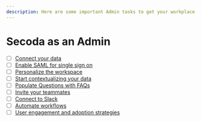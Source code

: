 ```yaml
---
description: Here are some important Admin tasks to get your workplace up and running.
---
```


# Secoda as an Admin

* [ ] [Connect your data](connect-your-data/)
* [ ] [Enable SAML for single sign on](../../self-hosted-secoda/saml/)
* [ ] [Personalize the workspace](personalization.md)
* [ ] [Start contextualizing your data](add-documentation/)
* [ ] [Populate Questions with FAQs](populate-questions-with-faqs.md)
* [ ] [Invite your teammates](invite-teammates/)
* [ ] [Connect to Slack](../../integrations/productivity-tools/slack-connection/)
* [ ] [Automate workflows](automate-workflows.md)
* [ ] [User engagement and adoption strategies](user-engagement-and-adoption.md)

